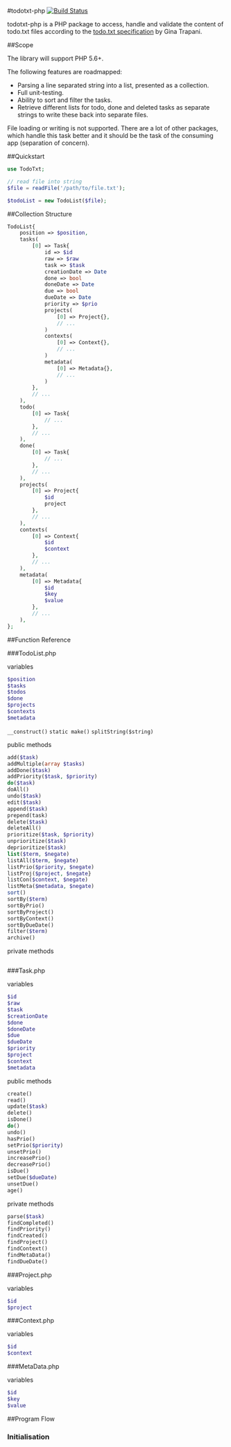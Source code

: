 #todotxt-php
[![Build Status](https://travis-ci.org/dirkolbrich/todo.txt-php.svg)](https://travis-ci.org/dirkolbrich/todo.txt-php)

todotxt-php is a PHP package to access, handle and validate the content of todo.txt files according to the [todo.txt specification](https://github.com/ginatrapani/todo.txt-cli/wiki/The-Todo.txt-Format) by Gina Trapani.

##Scope

The library will support PHP 5.6+.

The following features are roadmapped:

* Parsing a line separated string into a list, presented as a collection.
* Full unit-testing.
* Ability to sort and filter the tasks.
* Retrieve different lists for todo, done and deleted tasks as separate strings to write these back into separate files.

File loading or writing is not supported. There are a lot of other packages, which handle this task better and it should be the task of the consuming app (separation of concern).

##Quickstart

```php
use TodoTxt;

// read file into string
$file = readFile('/path/to/file.txt');

$todoList = new TodoList($file);
```

##Collection Structure
```php
TodoList{
    position => $position,
    tasks(
        [0] => Task{
            id => $id
            raw => $raw
            task => $task
            creationDate => Date
            done => bool
            doneDate => Date
            due => bool
            dueDate => Date
            priority => $prio
            projects(
                [0] => Project{},
                // ...
            )
            contexts(
                [0] => Context{},
                // ...
            )
            metadata(
                [0] => Metadata{},
                // ...
            )
        },
        // ...
    ),
    todo(
        [0] => Task{
            // ...
        },
        // ...
    ),
    done(
        [0] => Task{
            // ...
        },
        // ...
    ),
    projects(
        [0] => Project{
            $id
            project
        },
        // ...
    ),
    contexts(
        [0] => Context{
            $id
            $context
        },
        // ...
    ),
    metadata(
        [0] => Metadata{
            $id
            $key
            $value
        },
        // ...
    ),
};
```


##Function Reference

###TodoList.php

variables

```php
$position
$tasks
$todos
$done
$projects
$contexts
$metadata
```

`__construct()`
`static make()`
`splitString($string)`

public methods

```php
add($task)
addMultiple(array $tasks)
addDone($task)
addPriority($task, $priority)
do($task)
doAll()
undo($task)
edit($task)
append($task)
prepend(task)
delete($task)
deleteAll()
prioritize($task, $priority)
unprioritize($task)
deprioritize($task)
list($term, $negate)
listAll($term, $negate)
listPrio($priority, $negate)
listProj($project, $negate}
listCon($context, $negate)
listMeta($metadata, $negate)
sort()
sortBy($term)
sortByPrio()
sortByProject()
sortByContext()
sortByDueDate()
filter($term)
archive()
```

private methods

```php
```

###Task.php

variables

```php
$id
$raw
$task
$creationDate
$done
$doneDate
$due
$dueDate
$priority
$project
$context
$metadata
```

public methods

```php
create()
read()
update($task)
delete()
isDone()
do()
undo()
hasPrio()
setPrio($priority)
unsetPrio()
increasePrio()
decreasePrio()
isDue()
setDue($dueDate)
unsetDue()
age()
```

private methods

```php
parse($task)
findCompleted()
findPriority()
findCreated()
findProject()
findContext()
findMetaData()
findDueDate()
```

###Project.php

variables

```php
$id
$project
```

###Context.php

variables

```php
$id
$context
```

###MetaData.php

variables

```php
$id
$key
$value
```

##Program Flow

### Initialisation